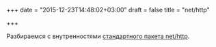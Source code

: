 +++
date = "2015-12-23T14:48:02+03:00"
draft = false
title = "net/http"

+++

<p>Разбираемся с внутренностями <a href="https://blog.cloudflare.com/whats-inside-net-http-socket-late-binding-in-the-go-standard-library/">стандартного пакета&nbsp;net/http</a>.</p>


